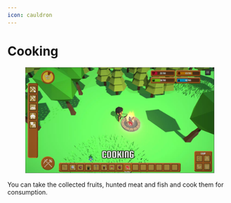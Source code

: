 ```yaml
---
icon: cauldron
---
```


# Cooking

<figure><img src="../.gitbook/assets/COOKING.webp" alt=""><figcaption></figcaption></figure>

You can take the collected fruits, hunted meat and fish and cook them for consumption.
